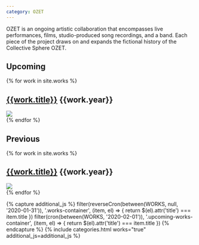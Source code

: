 ```yaml
---
category: OZET
---
```


<span class="ozet-style">OZET</span> is an ongoing artistic collaboration that encompasses live performances, films, studio-produced song recordings, and a band. Each piece of the project draws on and expands the fictional history of the Collective Sphere OZET.

<h2 class="hp-title">Upcoming</h2>
<div class="upcoming-works-container">
{% for work in site.works %}
<div class="row works-maj collection-item" title="{{work.title}}" data-collection="works">
  <div class="col-sm-12">
    <h2>
      <a href="{{work.url}}">{{work.title}}</a>
      <span class="pull-right">{{work.year}}</span>
    </h2>
    <a href="{{work.url}}" className="main-image">
      <img src="/assets/images/{{work.main_img}}"/>
    </a>
  </div>
</div>
{% endfor %}
</div>

<h2 class="hp-title">Previous</h2>
<div class="works-container">
{% for work in site.works %}
<div class="row works-maj collection-item" title="{{work.title}}" data-collection="works">
  <div class="col-sm-12">
    <h2>
      <a href="{{work.url}}">{{work.title}}</a>
      <span class="pull-right">{{work.year}}</span>
    </h2>
    <a href="{{work.url}}" className="main-image">
      <img src="/assets/images/{{work.main_img}}"/>
    </a>
  </div>
</div>
{% endfor %}
</div>

{% capture additional_js %}
filter(reverseCron(between(WORKS, null, '2020-01-31')), '.works-container', (item, el) => {
return $(el).attr('title') === item.title
})
filter(cron(between(WORKS, '2020-02-01')), '.upcoming-works-container', (item, el) => {
return $(el).attr('title') === item.title
})
{% endcapture %}
{% include categories.html works="true" additional_js=additional_js %}
